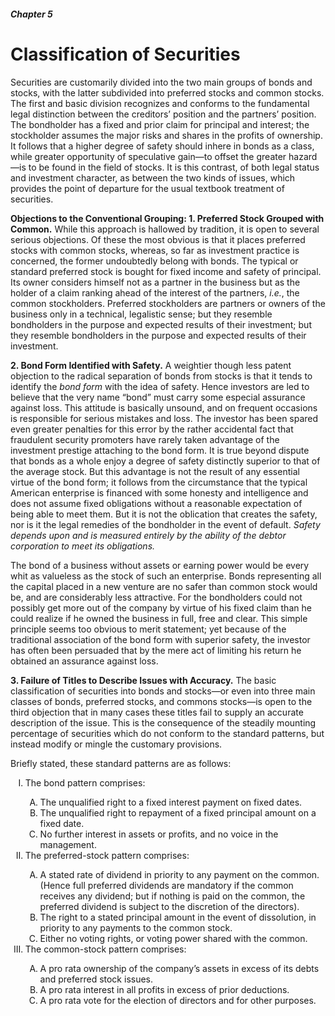 ##### Chapter 5

# Classification of Securities

Securities are customarily divided into the two main groups of bonds and stocks, with the latter subdivided into preferred stocks and common stocks. The first and basic division recognizes and conforms to the fundamental legal distinction between the creditors’ position and the partners’ position. The bondholder has a fixed and prior claim for principal and interest; the stockholder assumes the major risks and shares in the profits of ownership. It follows that a higher degree of safety should inhere in bonds as a class, while greater opportunity of speculative gain—to offset the greater hazard—is to be found in the field of stocks. It is this contrast, of both legal status and investment character, as between the two kinds of issues, which provides the point of departure for the usual textbook treatment of securities.

**Objections to the Conventional Grouping: 1. Preferred Stock Grouped with Common.** While this approach is hallowed by tradition, it is open to several serious objections. Of these the most obvious is that it places preferred stocks with common stocks, whereas, so far as investment practice is concerned, the former undoubtedly belong with bonds. The typical or standard preferred stock is bought for fixed income and safety of principal. Its owner considers himself not as a partner in the business but as the holder of a claim ranking ahead of the interest of the partners, *i.e.*, the common stockholders. Preferred stockholders are partners or owners of the business only in a technical, legalistic sense; but they resemble bondholders in the purpose and expected results of their investment; but they resemble bondholders in the purpose and expected results of their investment.

**2. Bond Form Identified with Safety.** A weightier though less patent objection to the radical separation of bonds from stocks is that it tends to identify the *bond form* with the idea of safety. Hence investors are led to believe that the very name “bond” must carry some especial assurance against loss. This attitude is basically unsound, and on frequent occasions is responsible for serious mistakes and loss. The investor has been spared even greater penalties for this error by the rather accidental fact that fraudulent security promoters have rarely taken advantage of the investment prestige attaching to the bond form. It is true beyond dispute that bonds as a whole enjoy a degree of safety distinctly superior to that of the average stock. But this advantage is not the result of any essential virtue of the bond form; it follows from the circumstance that the typical American enterprise is financed with some honesty and intelligence and does not assume fixed obligations without a reasonable expectation of being able to meet them. But it is not the oblication that creates the safety, nor is it the legal remedies of the bondholder in the event of default. *Safety depends upon and is measured entirely by the ability of the debtor corporation to meet its obligations.*

The bond of a business without assets or earning power would be every whit as valueless as the stock of such an enterprise. Bonds representing all the capital placed in a new venture are no safer than common stock would be, and are considerably less attractive. For the bondholders could not possibly get more out of the company by virtue of his fixed claim than he could realize if he owned the business in full, free and clear. This simple principle seems too obvious to merit statement; yet because of the traditional association of the bond form with superior safety, the investor has often been persuaded that by the mere act of limiting his return he obtained an assurance against loss.

**3. Failure of Titles to Describe Issues with Accuracy.** The basic classification of securities into bonds and stocks—or even into three main classes of bonds, preferred stocks, and commons stocks—is open to the third objection that in many cases these titles fail to supply an accurate description of the issue. This is the consequence of the steadily mounting percentage of securities which do not conform to the standard patterns, but instead modify or mingle the customary provisions.

Briefly stated, these standard patterns are as follows:

<ol type="I">
  <li>The bond pattern comprises:</li>
  <ol type="A">
    <li>The unqualified right to a fixed interest payment on fixed dates.</li>
    <li>The unqualified right to repayment of a fixed principal amount on a fixed date.</li>
    <li>No further interest in assets or profits, and no voice in the management.</li>
  </ol>

  <li>The preferred-stock pattern comprises:</li>
  <ol type="A">
    <li>A stated rate of dividend in priority to any payment on the common. (Hence full preferred dividends are mandatory if the common receives any dividend; but if nothing is paid on the common, the preferred dividend is subject to the discretion of the directors).</li>
    <li>The right to a stated principal amount in the event of dissolution, in priority to any payments to the common stock.</li>
    <li>Either no voting rights, or voting power shared with the common.</li>
  </ol>

  <li>The common-stock pattern comprises:</li>
  <ol type="A">
    <li>A pro rata ownership of the company’s assets in excess of its debts and preferred stock issues.</li>
    <li>A pro rata interest in all profits in excess of prior deductions.</li>
    <li>A pro rata vote for the election of directors and for other purposes.</li>
  </ol>
</ol>

